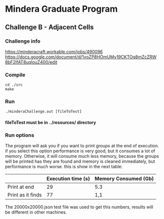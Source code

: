 # Mindera Graduate Program 

## Challenge B - Adjacent Cells

### Challenge info
https://minderacraft.workable.com/jobs/490096
https://docs.google.com/document/d/1voZP8HOmUMy19CKTOq8mZcZRW8bF2lfAT8uqIouZ400/edit

### Compile

```
cd ./src
make 
```

### Run

```
./minderaChallenge.out [fileToTest]
```

#### fileToTest must be in ../resources/ directory

### Run options

The program will ask you if you want to print groups at the end of execution. if you select this option performance is very good, but it consumes a lot of memory. Otherwise, it will consume much less memory, because the groups will be printed has they are found and memory is cleaned immediately, but performance is much worse. this is show in the next table:

|| Execution time (s) | Memory Consumed (Gb) |
| ------------- | ------------- | ------------- |
| Print at end  | 29 | 5.3 |
| Print as it finds  | 77 | 1,1 |

The 20000x20000.json test file was used to get this numbers, results will be different in other machines.
